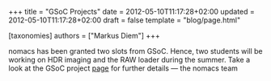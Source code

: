 +++
title = "GSoC Projects"
date = 2012-05-10T11:17:28+02:00
updated = 2012-05-10T11:17:28+02:00
draft = false
template = "blog/page.html"

[taxonomies]
authors = ["Markus Diem"]
+++

nomacs has been granted two slots from GSoC.
Hence, two students will be working on HDR imaging and the RAW loader during the summer.
Take a look at the GSoC project [page](/blog/gsoc-2013) for further details
— the nomacs team
